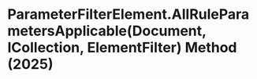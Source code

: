 # ParameterFilterElement.AllRuleParametersApplicable(Document, ICollection<ElementId>, ElementFilter) Method (2025)

﻿